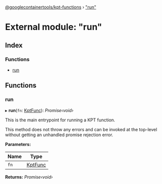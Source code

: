 [@googlecontainertools/kpt-functions](../README.md) › ["run"](_run_.md)

# External module: "run"

## Index

### Functions

* [run](_run_.md#run)

## Functions

###  run

▸ **run**(`fn`: [KptFunc](../interfaces/_types_.kptfunc.md)): *Promise‹void›*

This is the main entrypoint for running a KPT function.

This method does not throw any errors and can be invoked at the top-level without getting
an unhandled promise rejection error.

**Parameters:**

Name | Type |
------ | ------ |
`fn` | [KptFunc](../interfaces/_types_.kptfunc.md) |

**Returns:** *Promise‹void›*

